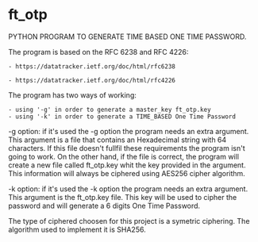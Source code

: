 # ft_otp

PYTHON PROGRAM TO GENERATE TIME BASED ONE TIME PASSWORD.

The program is based on the RFC 6238 and RFC 4226:

    - https://datatracker.ietf.org/doc/html/rfc6238
    
    - https://datatracker.ietf.org/doc/html/rfc4226

The program has two ways of working:

    - using '-g' in order to generate a master_key ft_otp.key
    - using '-k' in order to generate a TIME_BASED One Time Password

-g option:
    if it's used the -g option the program needs an extra argument. This argument is a file that contains an Hexadecimal string with 64 characters. 
    If this file doesn't fullfil these requirements the program isn't going to work. On the other hand, if the file is correct, the program will create a new file called ft_otp.key whit the key provided in the argument. This information will always be ciphered using AES256 cipher algorithm.

-k option:
    if it's used the -k option the program needs an extra argument. This argument is the ft_otp.key file. This key will be used to cipher the password and will generate a 6 digits One Time Password.

The type of ciphered choosen for this project is a symetric ciphering. The algorithm used to implement it is SHA256.
